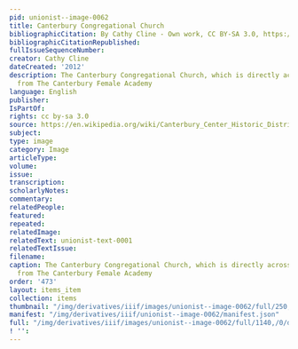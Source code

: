 ```yaml
---
pid: unionist--image-0062
title: Canterbury Congregational Church
bibliographicCitation: By Cathy Cline - Own work, CC BY-SA 3.0, https://commons.wikimedia.org/w/index.php?curid=22577080
bibliographicCitationRepublished: 
fullIssueSequenceNumber: 
creator: Cathy Cline
dateCreated: '2012'
description: The Canterbury Congregational Church, which is directly across the street
  from The Canterbury Female Academy
language: English
publisher: 
IsPartOf: 
rights: cc by-sa 3.0
source: https://en.wikipedia.org/wiki/Canterbury_Center_Historic_District#/media/File:Canterbury_Congregational_Church.JPG
subject: 
type: image
category: Image
articleType: 
volume: 
issue: 
transcription: 
scholarlyNotes: 
commentary: 
relatedPeople: 
featured: 
repeated: 
relatedImage: 
relatedText: unionist-text-0001
relatedTextIssue: 
filename: 
caption: The Canterbury Congregational Church, which is directly across the street
  from The Canterbury Female Academy
order: '473'
layout: items_item
collection: items
thumbnail: "/img/derivatives/iiif/images/unionist--image-0062/full/250,/0/default.jpg"
manifest: "/img/derivatives/iiif/unionist--image-0062/manifest.json"
full: "/img/derivatives/iiif/images/unionist--image-0062/full/1140,/0/default.jpg"
! '': 
---
```

